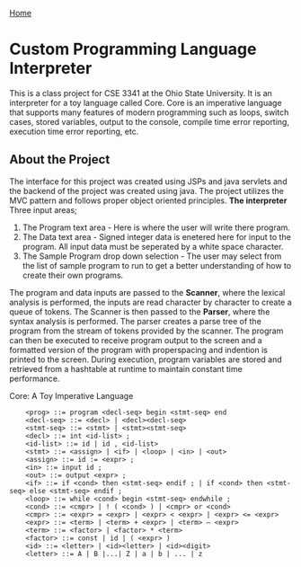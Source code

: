 [Home](https://vanfleet0351.github.io/Kyle-Van-Fleet-Portfolio/)

# Custom Programming Language Interpreter
This is a class project for CSE 3341 at the Ohio State University. It is an interpreter for a toy language called Core. Core is an imperative language that supports many features of modern programming such as loops, switch cases, stored variables, output to the console, compile time error reporting, execution time error reporting, etc. 

## About the Project
The interface for this project was created using JSPs and java servlets and the backend of the project was created using java. The project utilizes the MVC pattern and follows proper object oriented principles.
**The interpreter** Three input areas; 
1. The Program text area - Here is where the user will write there program.
1. The Data text area - Signed integer data is enetered here for input to the program. All input data must be seperated by a white space character.
1. The Sample Program drop down selection - The user may select from the list of sample program to run to get a better understanding of how to create their own programs.

The program and data inputs are passed to the **Scanner**, where the lexical analysis is performed, the inputs are read character by character to create a queue of tokens. The Scanner is then passed to the **Parser**, where the syntax analysis is performed. The parser creates a parse tree of the program from the stream of tokens provided by the scanner. The program can then be executed to receive program output to the screen and a formatted version of the program with properspacing and indention is printed to the screen. During execution, program variables are stored and retrieved from a hashtable at runtime to maintain constant time performance.

Core: A Toy Imperative Language
```
    <prog> ::= program <decl-seq> begin <stmt-seq> end
    <decl-seq> ::= <decl> | <decl><decl-seq>
    <stmt-seq> ::= <stmt> | <stmt><stmt-seq>
    <decl> ::= int <id-list> ; 
    <id-list> ::= id | id , <id-list> 
    <stmt> ::= <assign> | <if> | <loop> | <in> | <out> 
    <assign> ::= id := <expr> ;
    <in> ::= input id ; 
    <out> ::= output <expr> ; 
    <if> ::= if <cond> then <stmt-seq> endif ; | if <cond> then <stmt-seq> else <stmt-seq> endif ;
    <loop> ::= while <cond> begin <stmt-seq> endwhile ; 
    <cond> ::= <cmpr> | ! ( <cond> ) | <cmpr> or <cond>
    <cmpr> ::= <expr> = <expr> | <expr> < <expr> | <expr> <= <expr>
    <expr> ::= <term> | <term> + <expr> | <term> – <expr>
    <term> ::= <factor> | <factor> * <term>
    <factor> ::= const | id | ( <expr> )
    <id> ::= <letter> | <id><letter> | <id><digit>
    <letter> ::= A | B |...| Z | a | b | ... | z
```
